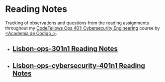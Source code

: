 # Reading Notes

Tracking of observations and questions from the reading assignments throughout my [CodeFellows Ops 401: Cybersecurity Engineering](https://www.codefellows.org/courses/ops-401/cybersecurity-engineering/) course by [<Academia de Código_>](https://www.cybersecurity.academiadecodigo.org/).

- ## [Lisbon-ops-301n1 Reading Notes](https://github.com/itzvenom/lisbon-ops-301n1-reading-notes)

- ## [Lisbon-ops-cybersecurity-401n1 Reading Notes](https://github.com/itzvenom/lisbon-ops-cybersecurity-401n1-reading-notes)
